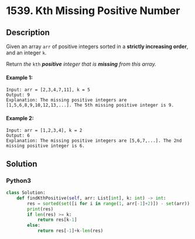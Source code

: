 # 1539. Kth Missing Positive Number

## Description
Given an array `arr` of positive integers sorted in a **strictly increasing order**, and an integer `k`.

Return *the* `kth` ***positive** integer that is **missing** from this array.*

#### Example 1:
```
Input: arr = [2,3,4,7,11], k = 5
Output: 9
Explanation: The missing positive integers are [1,5,6,8,9,10,12,13,...]. The 5th missing positive integer is 9.
```

#### Example 2:
```
Input: arr = [1,2,3,4], k = 2
Output: 6
Explanation: The missing positive integers are [5,6,7,...]. The 2nd missing positive integer is 6.
```


## Solution

### Python3
```python
class Solution:
    def findKthPositive(self, arr: List[int], k: int) -> int:
        res = sorted(set([i for i in range(1, arr[-1]+2)]) - set(arr))
        print(res)
        if len(res) >= k:
            return res[k-1]
        else:
            return res[-1]+k-len(res)
```